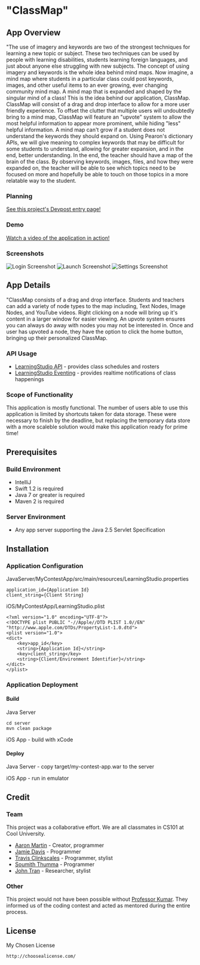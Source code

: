 <!--
This README intends to be a starter template for the Pearson Student Coding Contest. Feel free to add or omit content as needed for your app. The formatting is done using Markdown. These comment sections are simply guides that you can delete.
-->

# "ClassMap"


<!--
The "App Overview" section intends to be a high level description of your app. Think of what you might want to know if considering a purchase in an app store. 
-->

## App Overview

"The use of imagery and keywords are two of the strongest techniques for learning a new topic or subject. These two techniques can be used by people with learning disabilities, students learning foreign languages, and just about anyone else struggling with new subjects. The concept of using imagery and keywords is the whole idea behind mind maps. Now imagine, a mind map where students in a particular class could post keywords, images, and other useful items to an ever growing, ever changing community mind map. A mind map that is expanded and shaped by the singular mind of a class! This is the idea behind our application, ClassMap.
ClassMap will consist of a drag and drop interface to allow for a more user friendly experience. To offset the clutter that multiple users will undoubtedly bring to a mind map, ClassMap will feature an "upvote" system to allow the most helpful information to appear more prominent, while hiding "less" helpful information. A mind map can't grow if a student does not understand the keywords they should expand on. Using Pearon's dictionary APIs, we will give meaning to complex keywords that may be difficult for some students to understand, allowing for greater expansion, and in the end, better understanding. In the end, the teacher should have a map of the brain of the class. By observing keywords, images, files, and how they were expanded on, the teacher will be able to see which topics need to be focused on more and hopefully be able to touch on those topics in a more relatable way to the student.

### Planning

[See this project's Devpost entry page!](http://devpost.com/software/classmap)

### Demo

[Watch a video of the application in action!](https://www.youtube.com/watch?v=8BFMaQjrw4s)

### Screenshots

![Login Screenshot](http://developer.pearson.com/sites/default/files/LSDashboard_Login_small.png)
![Launch Screenshot](http://developer.pearson.com/sites/default/files/LSDashboard_NewActivity_small.png)
![Settings Screenshot](http://developer.pearson.com/sites/default/files/LSDashboard_Settings_small.png)


<!--
The "App Details" section intends to explain how your app works. Describe the major components, what APIs were used, and what is missing to make this production ready.
-->

## App Details

"ClassMap consists of a drag and drop interface. Students and teachers can add a variety of node types to the map including, Text Nodes, Image Nodes, and YouTube videos. Right clicking on a node will bring up it's content in a larger window for easier viewing. An upvote system ensures you can always do away with 
nodes you may not be interested in. Once and user has upvoted a node, they have the option to click the home button, bringing up their personalized ClassMap.

### API Usage

 * [LearningStudio API](http://developer.pearson.com/learningstudio/course-apis/course-info/enrollment/reference) - provides class schedules and rosters
 * [LearningStudio Eventing](http://developer.pearson.com/learningstudio/receive-events) - provides realtime notifications of class happenings

### Scope of Functionality 

This application is mostly functional. The number of users able to use this application is limited by shortcuts taken for data storage. These were necessary to finish by the deadline, but replacing the temporary data store with a more scaleble solution would make this application ready for prime time!

<!--
The "Prerequisites" section intends to assist someone get started with your source code. They might not be familar with your frameworks or project structure. Help them out by explaining what you already know. 
-->

## Prerequisites

### Build Environment 

 * IntelliJ 
 * Swift 1.2 is required
 * Java 7 or greater is required
 * Maven 2 is required

### Server Environment 

 * Any app server supporting the Java 2.5 Servlet Specification

<!--
The "Installation" section intends to assist someone deploy your project themselves. What do they need to configure, package, and distribute?
-->

## Installation

### Application Configuration

JavaServer/MyContestApp/src/main/resources/LearningStudio.properties

~~~~~~~~~~~~~~
application_id={Application Id}
client_string={Client String}
~~~~~~~~~~~~~~

iOS/MyContestApp/LearningStudio.plist

~~~~~~~~~~~~~~
<?xml version="1.0" encoding="UTF-8"?>
<!DOCTYPE plist PUBLIC "-//Apple//DTD PLIST 1.0//EN" "http://www.apple.com/DTDs/PropertyList-1.0.dtd">
<plist version="1.0">
<dict>
    <key>app_id</key>
    <string>{Application Id}</string>
    <key>client_string</key>
    <string>{Client/Environment Identifier}</string>
</dict>
</plist>
~~~~~~~~~~~~~~

### Application Deployment

#### Build

Java Server

~~~~~~~~~~~~~~
cd server
mvn clean package
~~~~~~~~~~~~~~

iOS App - build with xCode


#### Deploy 

Java Server - copy target/my-contest-app.war to the server

iOS App - run in emulator

<!--
The "Credit" section intends to highlight your team. Tell who contributed to what parts of the project. Give thanks to mentors that were helpful.
-->

## Credit

### Team

This project was a collaborative effort. We are all classmates in CS101 at Cool University.

 * [Aaron Martin](#) - Creator, programmer
 * [Jamie Davis](#) - Programmer
 * [Travis Clinkscales](#) - Programmer, stylist
 * [Soumith Thumma](#) - Programmer
 * [John Tran](#) - Researcher, stylist

### Other

This project would not have been possible without [Professor Kumar](#). They informed us of the coding contest and acted as mentored during the entire process.

<!--
The "License" section intends to be a license declaration. Checkout choosealicence.com to become familar with different licences. The full license should be included in the LICENSE file, but you can also declare and link to it here.
-->

## License

My Chosen License

~~~~~~~~~~~~~~
http://choosealicense.com/
~~~~~~~~~~~~~~
